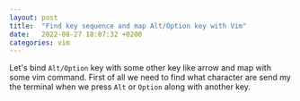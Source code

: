 ```yaml
---
layout: post
title:  "Find key sequence and map Alt/Option key with Vim"
date:   2022-08-27 18:07:32 +0200
categories: vim
---
```


Let's bind ```Alt/Option``` key with some other key like arrow and map with some vim command. First of all we need to find what character are send my the terminal
when we press ```Alt``` or ```Option``` along with another key. 

